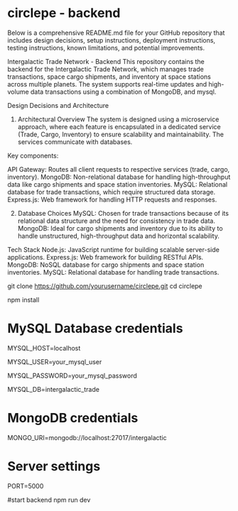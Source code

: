 # circlepe - backend

Below is a comprehensive README.md file for your GitHub repository that includes design decisions, setup instructions, deployment instructions, testing instructions, known limitations, and potential improvements.

Intergalactic Trade Network - Backend
This repository contains the backend for the Intergalactic Trade Network, which manages trade transactions, space cargo shipments, and inventory at space stations across multiple planets. The system supports real-time updates and high-volume data transactions using a combination of MongoDB, and mysql.

Design Decisions and Architecture
1. Architectural Overview
The system is designed using a microservice approach, where each feature is encapsulated in a dedicated service (Trade, Cargo, Inventory) to ensure scalability and maintainability. The services communicate with databases.

Key components:

API Gateway: Routes all client requests to respective services (trade, cargo, inventory).
MongoDB: Non-relational database for handling high-throughput data like cargo shipments and space station inventories.
MySQL: Relational database for trade transactions, which require structured data storage.
Express.js: Web framework for handling HTTP requests and responses.

2. Database Choices
MySQL: Chosen for trade transactions because of its relational data structure and the need for consistency in trade data.
MongoDB: Ideal for cargo shipments and inventory due to its ability to handle unstructured, high-throughput data and horizontal scalability.

Tech Stack
Node.js: JavaScript runtime for building scalable server-side applications.
Express.js: Web framework for building RESTful APIs.
MongoDB: NoSQL database for cargo shipments and space station inventories.
MySQL: Relational database for handling trade transactions.

git clone https://github.com/yourusername/circlepe.git
cd circlepe

npm install

# MySQL Database credentials
MYSQL_HOST=localhost

MYSQL_USER=your_mysql_user

MYSQL_PASSWORD=your_mysql_password

MYSQL_DB=intergalactic_trade

# MongoDB credentials
MONGO_URI=mongodb://localhost:27017/intergalactic

# Server settings
PORT=5000

#start backend
npm run dev
